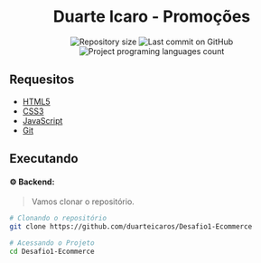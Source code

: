 <h1 align="center">Duarte Icaro - Promoções</h1>

<p align="center">
  <img alt="Repository size" src="https://img.shields.io/github/repo-size/duarteicaros/Desafio1-Ecommerce?color=blue">
  <img alt="Last commit on GitHub" src="https://img.shields.io/github/last-commit/duarteicaros/Desafio1-Ecommerce?color=blue">
  <img alt="Project programing languages count" src="https://img.shields.io/github/languages/count/duarteicaros/Desafio1-Ecommerce?color=blue">
</p>


## Requesitos

<ul>
    <li><a href="">HTML5</a></li>
    <li><a href="">CSS3</a></li>    
    <li><a href="">JavaScript</a></li>
    <li><a href="https://git-scm.com/downloads">Git</a></li>   
</ul>

## Executando

#### :gear: Backend:
> Vamos clonar o repositório.
```sh
# Clonando o repositório
git clone https://github.com/duarteicaros/Desafio1-Ecommerce

# Acessando o Projeto
cd Desafio1-Ecommerce

```
